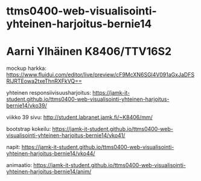 # ttms0400-web-visualisointi-yhteinen-harjoitus-bernie14
# Aarni Ylhäinen K8406/TTV16S2
mockup harkka: https://www.fluidui.com/editor/live/preview/cF9McXN6SGl4V091aGxJaDFSRlJRTEowa2txeThnRXFkVQ==

yhteinen responsiivisuusharjoitus: https://jamk-it-student.github.io/ttms0400-web-visualisointi-yhteinen-harjoitus-bernie14/vko39/

viikko 39 sivu: http://student.labranet.jamk.fi/~K8406/mm/

bootstrap kokeilu: https://jamk-it-student.github.io/ttms0400-web-visualisointi-yhteinen-harjoitus-bernie14/vko41/

napit: https://jamk-it-student.github.io/ttms0400-web-visualisointi-yhteinen-harjoitus-bernie14/vko44/

animaatio: https://jamk-it-student.github.io/ttms0400-web-visualisointi-yhteinen-harjoitus-bernie14/anim/